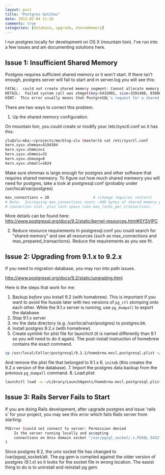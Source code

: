 ```yaml
---
layout: post
title: "Postgres Gotchas"
date: 2013-02-04 11:16
comments: true
categories: [database, upgrade, sharedmemory]
---
```


I run postgres locally for development on OS X (mountain lion).  I've run into a few issues and am documenting solutions
here.

Issue 1: Insufficient Shared Memory
----

Postgres requires sufficient shared memory or it won't start.  If there isn't enough, postgres server will fail to start
and in server.log you will see this:

``` bash
FATAL:  could not create shared memory segment: Cannot allocate memory
DETAIL:  Failed system call was shmget(key=5432001, size=3391488, 03600).
HINT:  This error usually means that PostgreSQL's request for a shared memory segment exceeded available memory or swap space, or exceeded your kernel's SHMALL parameter.  You can either reduce the request size or reconfigure the kernel with larger SHMALL.  To reduce the request size (currently 3391488 bytes), reduce PostgreSQL's shared memory usage, perhaps by reducing shared_buffers or max_connections.
```

There are two ways to correct this problem.

1. Up the shared memory configuration.

On mountain lion, you could create or modify your /etc/sysctl.conf so it has this:
``` bash
zlu@zlu-mba:~/projects/me/blog-zlu (master)$ cat /etc/sysctl.conf
kern.sysv.shmmax=4194304
kern.sysv.shmmin=1
kern.sysv.shmmni=32
kern.sysv.shmseg=8
kern.sysv.shmall=1024
```

Make sure shmmax is large enough for postgres and other software that requires shared memeory.
To figure out how much shared memeory you will need for postgres, take a look at postgresql.conf (probably under /usr/local/var/postgres)

``` bash
max_connections = 20                    # (change requires restart)
# Note:  Increasing max_connections costs ~400 bytes of shared memory per
# connection slot, plus lock space (see max_locks_per_transaction).
```

More details can be found here:
http://www.postgresql.org/docs/9.2/static/kernel-resources.html#SYSVIPC

2. Reduce resource requirements
In postgresql.conf you could search for "shared memory" and see all resources (such as max_connections and max_prepared_transactions).
Reduce the requirements as you see fit.

Issue 2: Upgrading from 9.1.x to 9.2.x
----

If you need to migration database, you may run into path issues.

http://www.postgresql.org/docs/9.2/static/upgrading.html

Here is the steps that work for me:

1. Backup _before_ you install 9.2 (with homebrew).  This is important if you want to avoid the hussle later with two versions
of <code>pg_ctl</code> stomping onto each other.  While the 9.1.x server is running, use <code>pg_dumpall</code> to export the database.
2. Stop 9.1.x server
3. mv the data directory (e.g. /usr/local/var/postgres) to postgres.bk.
4. Install postgres 9.2.x (with homebrew).
5. Create symlink for plist file for launchctl (it is named differently than 9.1 so you will need to do it again).  The post-install
instruction of homebrew contains the exact command.
``` bash
cp /usr/local/Cellar/postgresql/9.2.1/homebrew.mxcl.postgresql.plist ~/Library/LaunchAgents/
```
And remove the plist file that belonged to 9.1.x
6. <code>initdb</code> (this creates the 9.2.x version of the database).
7. Import the postgres data backup from the previous <code>pg_dumpall</code> command.
8. Load plist:
``` bash
launchctl load -w ~/Library/LaunchAgents/homebrew.mxcl.postgresql.plist
```

Issue 3: Rails Server Fails to Start
----

If you are doing Rails development, after upgrade postgres and issue 'rails s' for your project, you may see this error
which fails Rails server from starting:
``` bash
PGError (could not connect to server: Permission denied
	Is the server running locally and accepting
	connections on Unix domain socket "/var/pgsql_socket/.s.PGSQL.5432"?
)
```

Since postgres 9.2, the unix socket file has changed to /var/pgsql_socket/alt.  The pg gem is compiled against the older version
of postgres (9.1.x) so it looks for the socket file in wrong location.  The easist thing to do is to uninstall and reinstall
pg gem.
